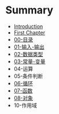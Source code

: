 # Summary

* [Introduction](README.md)
* [First Chapter](chapter1.md)
* [00-目录](mu-lu.md)
* [01-输入-输出](shu-ru-shu-chu.md)
* [02-数据类型](02shu-ju-lei-xing.md)
* [03-常量-变量](chang-liang-bian-liang.md)
* 04-运算
* 05-条件判断
* [06-循环](06xun-huan.md)
* [07-函数](07han-shu.md)
* [08-对象](08dui-xiang.md)
* 10-作用域

